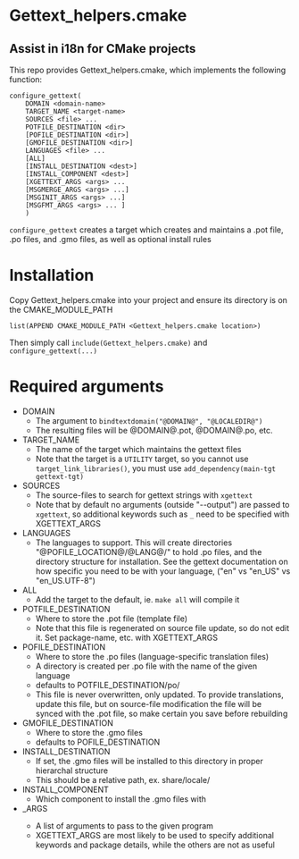 # Gettext_helpers.cmake

## Assist in i18n for CMake projects

This repo provides Gettext_helpers.cmake, which implements the following function:

    configure_gettext(
        DOMAIN <domain-name>
        TARGET_NAME <target-name>
        SOURCES <file> ...
        POTFILE_DESTINATION <dir>
        [POFILE_DESTINATION <dir>]
        [GMOFILE_DESTINATION <dir>]
        LANGUAGES <file> ...
        [ALL]
        [INSTALL_DESTINATION <dest>]
        [INSTALL_COMPONENT <dest>]
        [XGETTEXT_ARGS <args> ...
        [MSGMERGE_ARGS <args> ...]
        [MSGINIT_ARGS <args> ...]
        [MSGFMT_ARGS <args> ... ]
        )

```configure_gettext``` creates a target <target-name> which creates and
maintains a .pot file, .po files, and .gmo files, as well as optional
install rules

# Installation

Copy Gettext_helpers.cmake into your project and ensure its directory
is on the CMAKE_MODULE_PATH

    list(APPEND CMAKE_MODULE_PATH <Gettext_helpers.cmake location>)

Then simply call ```include(Gettext_helpers.cmake)``` and ```configure_gettext(...)```

# Required arguments

* DOMAIN
    - The argument to ```bindtextdomain("@DOMAIN@", "@LOCALEDIR@")```
    - The resulting files will be @DOMAIN@.pot, @DOMAIN@.po, etc.
* TARGET_NAME
    - The name of the target which maintains the gettext files
    - Note that the target is a ```UTILITY``` target, so you cannot use
    ```target_link_libraries()```, you must use
    ```add_dependency(main-tgt gettext-tgt)```
* SOURCES
    - The source-files to search for gettext strings with ```xgettext```
    - Note that by default no arguments (outside "--output") are passed to
    ```xgettext```, so additional keywords such as ```_``` need to be specified
    with XGETTEXT_ARGS
* LANGUAGES
    - The languages to support. This will create directories
    "@POFILE_LOCATION@/@LANG@/" to hold .po files, and the directory structure
    for installation. See the gettext documentation on how specific you need
    to be with your language, ("en" vs "en_US" vs "en_US.UTF-8")
* ALL
    - Add the target to the default, ie. ```make all``` will compile it
* POTFILE_DESTINATION
    - Where to store the .pot file (template file)
    - Note that this file is regenerated on source file update, so
    do not edit it. Set package-name, etc. with XGETTEXT_ARGS
* POFILE_DESTINATION
    - Where to store the .po files (language-specific translation files)
    - A directory is created per .po file with the name of the given language
    - defaults to POTFILE_DESTINATION/po/
    - This file is never overwritten, only updated. To provide translations,
    update this file, but on source-file modification the file will be synced
    with the .pot file, so make certain you save before rebuilding
* GMOFILE_DESTINATION
    - Where to store the .gmo files
    - defaults to POFILE_DESTINATION
* INSTALL_DESTINATION
    - If set, the .gmo files will be installed to this directory in proper
    hierarchal structure
    - This should be a relative path, ex. share/locale/
* INSTALL_COMPONENT
    - Which component to install the .gmo files with
* <PROG>_ARGS
    - A list of arguments to pass to the given program
    - XGETTEXT_ARGS are most likely to be used to specify additional keywords and
    package details, while the others are not as useful
